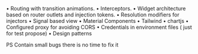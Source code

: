 • Routing with transition animations.
• Interceptors.
• Widget architecture based on router outlets and injection tokens.
• Resolution modifiers for injectors
• Signal based view
• Material Components
• Tailwind
• chartjs
• Configured proxy for avoiding CORS
• Credentials in environment files ( just for test propose)
• Design patterns

PS Contain small bugs there is no time to fix it

